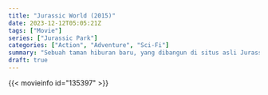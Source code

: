 ```yaml
---
title: "Jurassic World (2015)"
date: 2023-12-12T05:05:21Z
tags: ["Movie"]
series: ["Jurassic Park"]
categories: ["Action", "Adventure", "Sci-Fi"]
summary: "Sebuah taman hiburan baru, yang dibangun di situs asli Jurassic Park, menciptakan dinosaurus hibrida hasil rekayasa genetika, Indominus Rex, yang lolos dari penahanan dan melakukan pembunuhan besar-besaran."
draft: true
---
```


<mux-player stream-type="on-demand"
src="https://kp3d-my.sharepoint.com/personal/ryoo_kp3d_onmicrosoft_com/_layouts/15/download.aspx?share=EQUBcWV5AApCtX6rDDu1T4MB_LQEuMtHeOaHoI6ELtVtuw" prefer-playback="mse" controls>

</mux-player>


{{< movieinfo id="135397" >}}

<script src="https://cdn.jsdelivr.net/npm/@mux/mux-player"></script>

 <script type="application/ld+json ">
{
"@context": "https://schema.org/",
"@type": "VideoObject",
"name": "Jurassic World (2015)",
"contentUrl": "https://stream.mux.com/DGVDQfdGtGDiCRRKqOasqGwTHE8Q7kfyEnqZloqbHlw.m3u8",
"thumbnailUrl": "https://www.themoviedb.org/t/p/original/7scm8kMHeCO71VARxYVyCcVHYjp.jpg?width=314&fit_mode=preserve&time=25",
"uploadDate": "2023-12-12T05:05:21Z",
}

</script>
